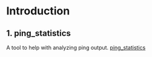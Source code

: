 # Introduction

## 1. ping_statistics

A tool to help with analyzing ping output. 
[ping_statistics](ping_statistics)